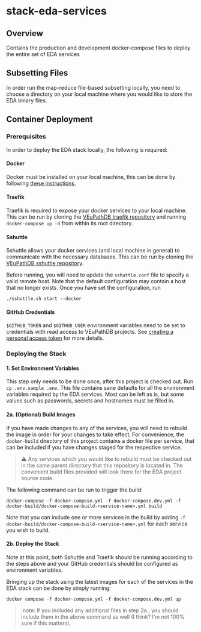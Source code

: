 # stack-eda-services
## Overview
Contains the production and development docker-compose files to deploy the entire set of EDA services

## Subsetting Files
In order run the map-reduce file-based subsetting locally, you need to choose a directory on your local machine where you would like to store the EDA binary files.

## Container Deployment
### Prerequisites
In order to deploy the EDA stack locally, the following is required:
#### Docker
Docker must be installed on your local machine, this can be done by following [these instructions](https://docs.docker.com/engine/install/).

#### Traefik
Traefik is required to expose your docker services to your local machine. This can be run by cloning the [VEuPathDB traefik repository](https://github.com/VEuPathDB/docker-traefik) and running `docker-compose up -d` from within its root directory.

#### Sshuttle
Sshuttle allows your docker services (and local machine in general) to communicate with the necessary databases. This can be run by cloning the [VEuPathDB sshuttle repository](https://github.com/VEuPathDB/sshuttle).

Before running, you will need to update the `sshuttle.conf` file to specify a valid remote host. Note that the default configuration may contain a host that no longer exists. Once you have set the configuration, run 

```shell
./sshuttle.sh start --docker
```

#### GitHub Credentials
`$GITHUB_TOKEN` and `$GITHUB_USER` environment variables need to be set to credentials with read access to VEuPathDB projects. See [creating a personal access token](https://docs.github.com/en/authentication/keeping-your-account-and-data-secure/creating-a-personal-access-token) for more details.


### Deploying the Stack

#### 1. Set Environment Variables
This step only needs to be done once, after this project is checked out. Run `cp .env.sample .env`. This file contains sane defaults for all the environment variables required by the EDA services. Most can be left as is, but some values such as passwords, secrets and hostnames must be filled in.

#### 2a. (Optional) Build Images
If you have made changes to any of the services, you will need to rebuild the image in order for your changes to take effect. For convenience, the `docker-build` directory of this project contains a docker file per service, that can be included if you have changes staged for the respective service.

> :warning: Any services which you would like to rebuild must be checked out in the same parent directory that this repository is located in. The convenient build files provided will look there for the EDA project source code.

The following command can be run to trigger the build:

```shell
docker-compose -f docker-compose.yml -f docker-compose.dev.yml -f docker-build/docker-compose-build-<service-name>.yml build
```

Note that you can include one or more services in the build by adding `-f docker-build/docker-compose-build-<service-name>.yml` for each service you wish to build.

#### 2b. Deploy the Stack
Note at this point, both Sshuttle and Traefik should be running according to the steps above and your GitHub credentials should be configured as environment variables.

Bringing up the stack using the latest images for each of the services in the EDA stack can be done by simply running:

```shell
docker compose -f docker-compose.yml -f docker-compose.dev.yml up
```

> :note: If you included any additional files in step 2a., you should include them in the above command as well (I think? I'm not 100% sure if this matters).